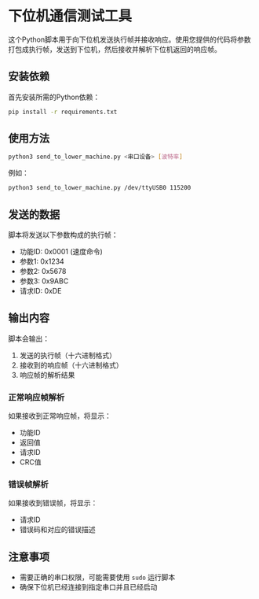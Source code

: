 # 下位机通信测试工具

这个Python脚本用于向下位机发送执行帧并接收响应。使用您提供的代码将参数打包成执行帧，发送到下位机，然后接收并解析下位机返回的响应帧。

## 安装依赖

首先安装所需的Python依赖：

```bash
pip install -r requirements.txt
```

## 使用方法

```bash
python3 send_to_lower_machine.py <串口设备> [波特率]
```

例如：

```bash
python3 send_to_lower_machine.py /dev/ttyUSB0 115200
```

## 发送的数据

脚本将发送以下参数构成的执行帧：

- 功能ID: 0x0001 (速度命令)
- 参数1: 0x1234
- 参数2: 0x5678
- 参数3: 0x9ABC
- 请求ID: 0xDE

## 输出内容

脚本会输出：

1. 发送的执行帧（十六进制格式）
2. 接收到的响应帧（十六进制格式）
3. 响应帧的解析结果

### 正常响应帧解析

如果接收到正常响应帧，将显示：
- 功能ID
- 返回值
- 请求ID
- CRC值

### 错误帧解析

如果接收到错误帧，将显示：
- 请求ID
- 错误码和对应的错误描述

## 注意事项

- 需要正确的串口权限，可能需要使用 `sudo` 运行脚本
- 确保下位机已经连接到指定串口并且已经启动

```
